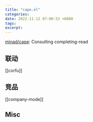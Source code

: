 ```yaml
---
title: "cape.el"
categories: 
date: 2022-11-12 07:00:53 +0800
tags: 
excerpt: 
---
```



[minad/cape](https://github.com/minad/cape): Consulting completing-read

## 联动

[[corfu]]

## 竞品

[[company-mode]]

## Misc






